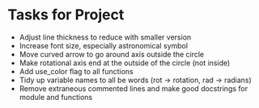 # Tasks for Project
* Adjust line thickness to reduce with smaller version
* Increase font size, especially astronomical symbol
* Move curved arrow to go around axis outside the circle
* Make rotational axis end at the outside of the circle (not inside)
* Add use_color flag to all functions 
* Tidy up variable names to all be words (rot -> rotation, rad -> radians)
* Remove extraneous commented lines and make good docstrings for module and functions
